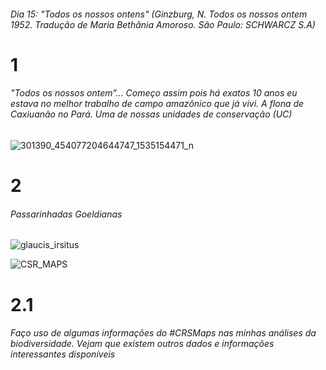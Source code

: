 ###### Dia 15: "Todos os nossos ontens" (Ginzburg, N. Todos os nossos ontem 1952. Tradução de Maria Bethânia Amoroso. São Paulo: SCHWARCZ S.A)


# 1 
###### "Todos os nossos ontem”... Começo assim pois há exatos 10 anos eu estava no melhor trabalho de campo amazônico que já vivi. A flona de Caxiuanão no Pará. Uma de nossas unidades de conservação (UC)

![301390_454077204644747_1535154471_n](https://user-images.githubusercontent.com/11633554/90300525-3203c500-de71-11ea-8a17-2ed8b9fb4892.jpg)


# 2
###### Passarinhadas Goeldianas
![glaucis_irsitus](https://user-images.githubusercontent.com/11633554/93618523-c5b73c80-f9ad-11ea-9691-f93756a00ade.jpg)


![CSR_MAPS](https://user-images.githubusercontent.com/11633554/90322781-cf70fe80-df2e-11ea-9546-4a83d1b17cfe.png)


# 2.1 
###### Faço uso de algumas informações do #CRSMaps  nas minhas análises da biodiversidade. Vejam que existem outros dados e informações interessantes disponíveis 


